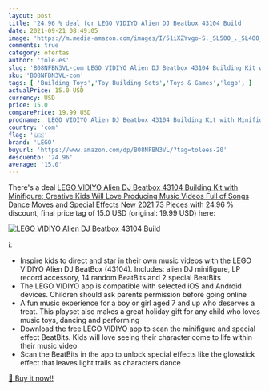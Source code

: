 ```yaml
---
layout: post
title: '24.96 % deal for LEGO VIDIYO Alien DJ Beatbox 43104 Build'
date: 2021-09-21 08:49:05
image: 'https://m.media-amazon.com/images/I/51iXZYvgo-S._SL500_._SL400_.jpg'
comments: true
category: ofertas
author: 'tole.es'
slug: 'B08NFBN3VL-com LEGO VIDIYO Alien DJ Beatbox 43104 Building Kit with...'
sku: 'B08NFBN3VL-com'
tags: [ 'Building Toys','Toy Building Sets','Toys & Games','lego', ]
actualPrice: 15.0 USD
currency: USD
price: 15.0
comparePrice: 19.99 USD
prodname: 'LEGO VIDIYO Alien DJ Beatbox 43104 Building Kit with Minifigure; Creative Kids Will Love Producing Music Videos Full of Songs  Dance Moves and Special Effects  New 2021  73 Pieces '
country: 'com'
flag: '🇺🇸'
brand: 'LEGO'
buyurl: 'https://www.amazon.com/dp/B08NFBN3VL/?tag=tolees-20'
descuento: '24.96'
average: '15.0'
---
```


There's a deal [LEGO VIDIYO Alien DJ Beatbox 43104 Building Kit with Minifigure; Creative Kids Will Love Producing Music Videos Full of Songs  Dance Moves and Special Effects  New 2021  73 Pieces ](https://www.amazon.com/dp/B08NFBN3VL/?tag=tolees-20)  with  24.96 % discount, final price tag of  15.0 USD (original: 19.99 USD) here:

[![LEGO VIDIYO Alien DJ Beatbox 43104 Build](https://m.media-amazon.com/images/I/51iXZYvgo-S._SL500_._SL400_.jpg)](https://www.amazon.com/dp/B08NFBN3VL/?tag=tolees-20)

ℹ️:

- Inspire kids to direct and star in their own music videos with the LEGO VIDIYO Alien DJ BeatBox (43104). Includes: alien DJ minifigure, LP record accessory, 14 random BeatBits and 2 special BeatBits
- The LEGO VIDIYO app is compatible with selected iOS and Android devices. Children should ask parents permission before going online
- A fun music experience for a boy or girl aged 7 and up who deserves a treat. This playset also makes a great holiday gift for any child who loves music toys, dancing and performing
- Download the free LEGO VIDIYO app to scan the minifigure and special effect BeatBits. Kids will love seeing their character come to life within their music video
- Scan the BeatBits in the app to unlock special effects like the glowstick effect that leaves light trails as characters dance

[🛒 Buy it now!!](https://www.amazon.com/dp/B08NFBN3VL/?tag=tolees-20)

